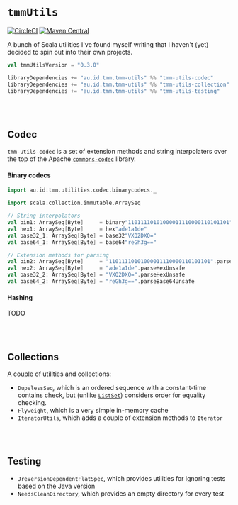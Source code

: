 # `tmmUtils`
[![CircleCI](https://circleci.com/gh/tmccarthy/tmmUtils/tree/master.svg?style=svg)](https://circleci.com/gh/tmccarthy/tmmUtils/tree/master)
[![Maven Central](https://img.shields.io/maven-central/v/au.id.tmm.tmm-utils/tmm-utils-core_2.13.svg)](https://repo.maven.apache.org/maven2/au/id/tmm/tmm-utils/tmm-utils-core_2.13/)

A bunch of Scala utilities I've found myself writing that I haven't (yet) decided to spin out into 
their own projects.

```scala
val tmmUtilsVersion = "0.3.0"

libraryDependencies += "au.id.tmm.tmm-utils" %% "tmm-utils-codec"      % tmmUtilsVersion          // Codecs and hashing
libraryDependencies += "au.id.tmm.tmm-utils" %% "tmm-utils-collection" % tmmUtilsVersion          // Collections
libraryDependencies += "au.id.tmm.tmm-utils" %% "tmm-utils-testing"    % tmmUtilsVersion % "test" // Test utilities
```

<br/><br/>

## Codec

`tmm-utils-codec` is a set of extension methods and string interpolaters over the top of the Apache
[`commons-codec`](https://commons.apache.org/proper/commons-codec/) library.

#### Binary codecs

```scala
import au.id.tmm.utilities.codec.binarycodecs._

import scala.collection.immutable.ArraySeq

// String interpolators
val bin1: ArraySeq[Byte]     = binary"11011110101000011110000110101101"
val hex1: ArraySeq[Byte]     = hex"ade1a1de"
val base32_1: ArraySeq[Byte] = base32"VXQ2DXQ="
val base64_1: ArraySeq[Byte] = base64"reGh3g=="

// Extension methods for parsing
val bin2: ArraySeq[Byte]     = "11011110101000011110000110101101".parseBinaryUnsafe
val hex2: ArraySeq[Byte]     = "ade1a1de".parseHexUnsafe
val base32_2: ArraySeq[Byte] = "VXQ2DXQ=".parseHexUnsafe
val base64_2: ArraySeq[Byte] = "reGh3g==".parseBase64Unsafe
```

#### Hashing

TODO

<br/><br/>

## Collections

A couple of utilities and collections:

* `DupelessSeq`, which is an ordered sequence with a constant-time contains check, but (unlike [`ListSet`](https://www.scala-lang.org/api/current/scala/collection/immutable/ListSet.html))
  considers order for equality checking.
* `Flyweight`, which is a very simple in-memory cache
* `IteratorUtils`, which adds a couple of extension methods to `Iterator`

<br/><br/>

## Testing

* `JreVersionDependentFlatSpec`, which provides utilities for ignoring tests based on the Java version
* `NeedsCleanDirectory`, which provides an empty directory for every test
